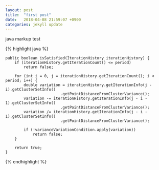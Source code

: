```yaml
---
layout: post
title:  "first post"
date:   2018-04-08 21:59:07 +0900
categories: jekyll update
---
```


java markup test

{% highlight java %}

    public boolean isSatisfied(IterationHistory iterationHistory) {
        if (iterationHistory.getIterationCount() <= period)
            return false;

        for (int i = 0, j = iterationHistory.getIterationCount(); i < period; i++) {
            double variation = iterationHistory.getIterationInfo(j - i).getClusterSetInfo()
                            .getPointDistanceFromClusterVariance();
            variation -= iterationHistory.getIterationInfo(j - i - 1).getClusterSetInfo()
                            .getPointDistanceFromClusterVariance();
            variation /= iterationHistory.getIterationInfo(j - i - 1).getClusterSetInfo()
                            .getPointDistanceFromClusterVariance();

            if (!varianceVariationCondition.apply(variation))
                return false;
        }

        return true;
    }

{% endhighlight %}

